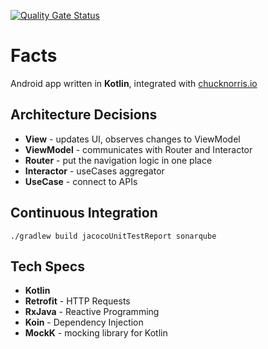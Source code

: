 [![Quality Gate Status](https://sonarcloud.io/api/project_badges/measure?project=com.denisgasparoto.chucknorrisfacts&metric=alert_status)](https://sonarcloud.io/dashboard?id=com.denisgasparoto.chucknorrisfacts)

# Facts

Android app written in **Kotlin**, integrated with [chucknorris.io](https://api.chucknorris.io/)

## Architecture Decisions
- **View** - updates UI, observes changes to ViewModel
- **ViewModel** - communicates with Router and Interactor
- **Router** - put the navigation logic in one place
- **Interactor** - useCases aggregator
- **UseCase** - connect to APIs

## Continuous Integration
```
./gradlew build jacocoUnitTestReport sonarqube
```

## Tech Specs
- **Kotlin**
- **Retrofit** - HTTP Requests
- **RxJava** - Reactive Programming
- **Koin** - Dependency Injection
- **MockK** - mocking library for Kotlin


